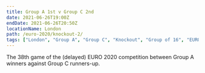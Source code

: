 ```yaml
---
title: Group A 1st v Group C 2nd
date: 2021-06-26T19:00Z
endDate: 2021-06-26T20:50Z
locationName: London
path: /euro-2020/knockout-2/
tags: ["London", "Group A", "Group C", "Knockout", "Group of 16", "EURO 2020"]
---
```


The 38th game of the (delayed) EURO 2020 competition between Group A winners against Group C runners-up.